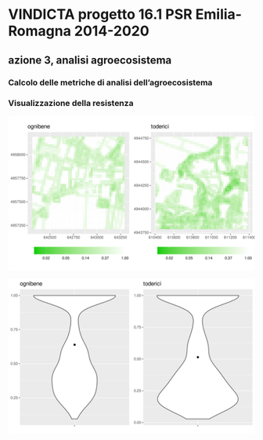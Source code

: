 # VINDICTA progetto 16.1 PSR Emilia-Romagna 2014-2020

## azione 3, analisi agroecosistema

### Calcolo delle metriche di analisi dell’agroecosistema

### Visualizzazione della resistenza

![](metriche_files/figure-markdown_github/heatmap%20resistenza-1.svg)

![](metriche_files/figure-markdown_github/plot%20violin%20resistenza-1.svg)
